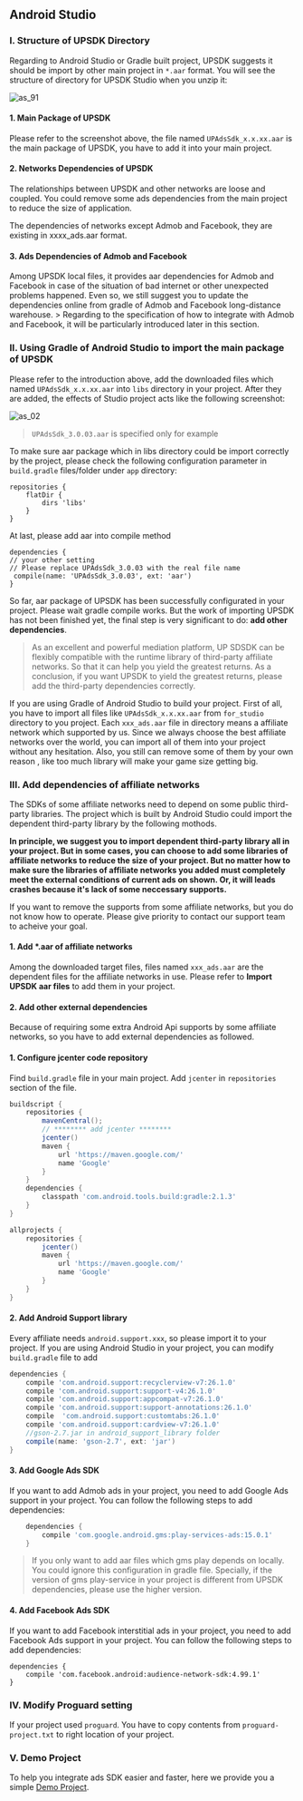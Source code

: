 ## Android Studio

### I. Structure of UPSDK Directory
Regarding to Android Studio or Gradle built project, UPSDK suggests it should be import by other main project in `*.aar` format. You will see the structure of directory for UPSDK Studio when you unzip it:

![as_91](http://docc.upltv.com/uploads/201808/5b7fdca87b9ae_5b7fdca8.png "as_91")

#### 1. Main Package of UPSDK
Please refer to the screenshot above, the file named `UPAdsSdk_x.x.xx.aar` is the main package of UPSDK, you have to add it into your main project.

#### 2. Networks Dependencies of UPSDK
The relationships between UPSDK and other networks are loose and coupled. You could remove some ads dependencies from the main project to reduce the size of application.

The dependencies of networks except Admob and Facebook, they are existing in xxxx_ads.aar format.

#### 3. Ads Dependencies of Admob and Facebook
Among UPSDK local files, it provides aar dependencies for Admob and Facebook in case of the situation of bad internet or other unexpected problems happened. Even so, we still suggest you to update the dependencies online from gradle of Admob and Facebook long-distance warehouse.
    > Regarding to the specification of how to integrate with Admob and Facebook, it will be particularly introduced later in this section.

### II. Using Gradle of Android Studio to import the main package of UPSDK

Please refer to the introduction above, add the downloaded files which named  `UPAdsSdk_x.x.xx.aar` into `libs` directory in your project.
After they are added, the effects of Studio project acts like the following screenshot:

![as_02](http://docc.upltv.com/uploads/201808/5b7fddd4a0a05_5b7fddd4.png "as_02")

> `UPAdsSdk_3.0.03.aar` is specified only for example

To make sure aar package which in libs directory could be import correctly by the project, please check the following configuration parameter in `build.gradle` files/folder under `app` directory:

    repositories {
        flatDir {
            dirs 'libs'
        }
    }

At last, please add aar into compile method

    dependencies {
    // your other setting
    // Please replace UPAdsSdk_3.0.03 with the real file name
     compile(name: 'UPAdsSdk_3.0.03', ext: 'aar')
    }

So far, aar package of UPSDK has been successfully configurated in your project. Please wait gradle compile works. But the work of importing UPSDK has not been finished yet, the final step is very significant to do: **add other dependencies**.

> As an excellent and powerful mediation platform, UP SDSDK can be flexibly compatible with the runtime library of third-party affiliate networks. So that it can help you yield the greatest returns. As a conclusion, if you want UPSDK to yield the greatest returns, please add the third-party dependencies correctly.

If you are using Gradle of Android Studio to build your project. First of all, you have to import all files like `UPAdsSdk_x.x.xx.aar` from `for_studio` directory to you project.
Each `xxx_ads.aar` file in directory means a affiliate network which supported by us. 
Since we always choose the best affiliate networks over the world, you can import all of them into your project without any hesitation.
Also, you still can remove some of them by your own reason , like too much library will make your game size getting big.

### III. Add dependencies of affiliate networks

The SDKs of some affiliate networks need to depend on some public third-party libraries. The project which is built by Android Studio could import the dependent third-party library by the following mothods.

**In principle, we suggest you to import dependent third-party library all in your project. But in some cases, you can choose to add some libraries of affiliate networks to reduce the size of your project. But no matter how to make sure the libraries of affiliate networks you added must completely meet the external conditions of current ads on shown. Or, it will leads crashes because it's lack of some neccessary supports.**

If you want to remove the supports from some affiliate networks, but you do not know how to operate. Please give priority to contact our support team to acheive your goal.

#### 1. Add *.aar of affiliate networks
Among the downloaded target files, files named  `xxx_ads.aar` are the dependent files for the affiliate networks in use. Please refer to **Import UPSDK aar files** to add them in your project.

#### 2. Add other external dependencies
Because of requiring some extra Android Api supports by some affiliate networks, so you have to add external dependencies as followed.

#### 1. Configure jcenter code repository
Find `build.gradle` file in your main project. Add `jcenter`  in `repositories` section of the file.

```groovy
buildscript {
    repositories {
        mavenCentral();
        // ******** add jcenter ********
        jcenter()
        maven {
            url 'https://maven.google.com/'
            name 'Google'
        }
    }
    dependencies {
        classpath 'com.android.tools.build:gradle:2.1.3'
    }
}

allprojects {
    repositories {
        jcenter()
        maven {
            url 'https://maven.google.com/'
            name 'Google'
        }
    }
}
```

#### 2.  Add Android Support library 
Every affiliate needs `android.support.xxx`, so please import it to your project. If you are using Android Studio in your project, you can modify `build.gradle` file to add
```groovy
dependencies {
    compile 'com.android.support:recyclerview-v7:26.1.0'
    compile 'com.android.support:support-v4:26.1.0'
    compile 'com.android.support:appcompat-v7:26.1.0'
    compile 'com.android.support:support-annotations:26.1.0'
    compile  'com.android.support:customtabs:26.1.0'
    compile 'com.android.support:cardview-v7:26.1.0'
    //gson-2.7.jar in android_support_library folder
    compile(name: 'gson-2.7', ext: 'jar')
}
```

#### 3. Add Google Ads SDK
If you want to add Admob ads in your project, you need to add Google Ads support in your project. You can follow the following steps to add dependencies:
```groovy
    dependencies {
        compile 'com.google.android.gms:play-services-ads:15.0.1'
    }

```
> If you only want to add aar files which gms play depends on locally. You could ignore this configuration in gradle file.
> Specially, if the version of gms play-service in your project is different from UPSDK dependencies, please use the higher version. 

#### 4. Add Facebook Ads SDK
If you want to add Facebook interstitial ads in your project, you need to add Facebook Ads support in your project. You can follow the following steps to add dependencies:

    dependencies {
        compile 'com.facebook.android:audience-network-sdk:4.99.1'
    }
    



### IV. Modify Proguard setting 
If your project used `proguard`.
You have to copy contents from `proguard-project.txt` to right location of your project.

### V. Demo Project
To help you integrate ads SDK easier and faster, here we provide you a simple [Demo Project](https://github.com/UPGit/AdSdkDemo-Studio "Demo").